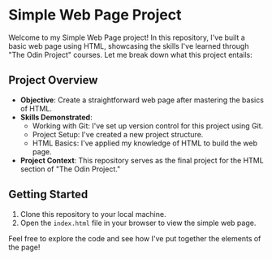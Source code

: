 # Simple Web Page Project

Welcome to my Simple Web Page project! In this repository, I've built a basic web page using HTML, showcasing the skills I've learned through "The Odin Project" courses. Let me break down what this project entails:

## Project Overview

- **Objective**: Create a straightforward web page after mastering the basics of HTML.
- **Skills Demonstrated**:
    - Working with Git: I've set up version control for this project using Git.
    - Project Setup: I've created a new project structure.
    - HTML Basics: I've applied my knowledge of HTML to build the web page.
- **Project Context**: This repository serves as the final project for the HTML section of "The Odin Project."

## Getting Started

1. Clone this repository to your local machine.
2. Open the `index.html` file in your browser to view the simple web page.

Feel free to explore the code and see how I've put together the elements of the page!

